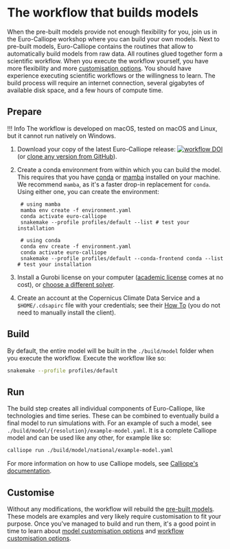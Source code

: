 # The workflow that builds models

When the pre-built models provide not enough flexibility for you, join us in the Euro-Calliope workshop where you can build your own models.
Next to pre-built models, Euro-Calliope contains the routines that allow to automatically build models from raw data.
All routines glued together form a scientific workflow.
When you execute the workflow yourself, you have more flexibility and more [customisation options](./customisation.md).
You should have experience executing scientific workflows or the willingness to learn.
The build process will require an internet connection, several gigabytes of available disk space, and a few hours of compute time.

## Prepare

!!! Info
    The workflow is developed on macOS, tested on macOS and Linux, but it cannot run natively on Windows.

1. Download your copy of the latest Euro-Calliope release: [![workflow DOI](https://img.shields.io/badge/workflow-10.5281/zenodo.3949793-blue)](https://doi.org/10.5281/zenodo.3949793) (or [clone any version from GitHub](https://github.com/calliope-project/euro-calliope)).

2. Create a conda environment from within which you can build the model.
This requires that you have [conda](https://conda.io) or [mamba](https://mamba.readthedocs.io/) installed on your machine.
We recommend `mamba`, as it's a faster drop-in replacement for `conda`.
Using either one, you can create the environment:

        # using mamba
        mamba env create -f environment.yaml
        conda activate euro-calliope
        snakemake --profile profiles/default --list # test your installation

        # using conda
        conda env create -f environment.yaml
        conda activate euro-calliope
        snakemake --profile profiles/default --conda-frontend conda --list # test your installation

3. Install a Gurobi license on your computer ([academic license](https://www.gurobi.com/downloads/end-user-license-agreement-academic/) comes at no cost), or [choose a different solver](./customisation.md#manual).

4. Create an account at the Copernicus Climate Data Service and a `$HOME/.cdsapirc` file with your credentials; see their [How To](https://cds.climate.copernicus.eu/api-how-to) (you do not need to manually install the client).

## Build

By default, the entire model will be built in the `./build/model` folder when you execute the workflow.
Execute the workflow like so:

```bash
snakemake --profile profiles/default
```

## Run

The build step creates all individual components of Euro-Calliope, like technologies and time series.
These can be combined to eventually build a final model to run simulations with.
For an example of such a model, see `./build/model/{resolution}/example-model.yaml`.
It is a complete Calliope model and can be used like any other, for example like so:

```bash
calliope run ./build/model/national/example-model.yaml
```

For more information on how to use Calliope models, see [Calliope's documentation](https://calliope.readthedocs.io/en/v0.6.7/).

## Customise

Without any modifications, the workflow will rebuild the [pre-built models](../model/pre-built.md).
These models are examples and very likely require customisation to fit your purpose.
Once you've managed to build and run them, it's a good point in time to learn about [model customisation options](../model/customisation.md) and [workflow customisation options](./customisation.md).
